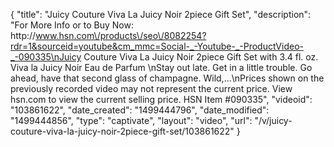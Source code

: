 {
    "title": "Juicy Couture Viva La Juicy Noir 2piece Gift Set",
    "description": "For More Info or to Buy Now: http:\/\/www.hsn.com\/products\/seo\/8082254?rdr=1&sourceid=youtube&cm_mmc=Social-_-Youtube-_-ProductVideo-_-090335\nJuicy Couture Viva La Juicy Noir 2piece Gift Set with 3.4 fl. oz. Viva la Juicy Noir Eau de Parfum \nStay out late. Get in a little trouble. Go ahead, have that second glass of champagne. Wild,...\nPrices shown on the previously recorded video may not represent the current price.  View hsn.com to view the current selling price. HSN Item #090335",
    "videoid": "103861622",
    "date_created": "1499444796",
    "date_modified": "1499444856",
    "type": "captivate",
    "layout": "video",
    "url": "\/v\/juicy-couture-viva-la-juicy-noir-2piece-gift-set\/103861622"
}